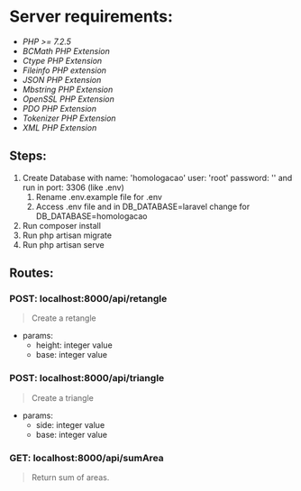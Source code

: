 # Server requirements:

* *PHP >= 7.2.5*
* *BCMath PHP Extension*
* *Ctype PHP Extension*
* *Fileinfo PHP extension*
* *JSON PHP Extension*
* *Mbstring PHP Extension*
* *OpenSSL PHP Extension*
* *PDO PHP Extension*
* *Tokenizer PHP Extension*
* *XML PHP Extension*

## Steps:
1. Create Database with name: 'homologacao' user: 'root' password: '' and run in port: 3306 (like .env)
    1. Rename .env.example file for .env
    2. Access .env file and in DB_DATABASE=laravel change for DB_DATABASE=homologacao
2. Run composer install
3. Run php artisan migrate
4. Run php artisan serve

## Routes:
### POST: localhost:8000/api/retangle

> Create a retangle

* params:
    * height: integer value
    * base: integer value


### POST: localhost:8000/api/triangle

> Create a triangle

* params:
    * side: integer value
    * base: integer value

### GET: localhost:8000/api/sumArea

> Return sum of areas.
